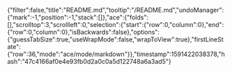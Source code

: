 {"filter":false,"title":"README.md","tooltip":"/README.md","undoManager":{"mark":-1,"position":-1,"stack":[]},"ace":{"folds":[],"scrolltop":3,"scrollleft":0,"selection":{"start":{"row":0,"column":0},"end":{"row":0,"column":0},"isBackwards":false},"options":{"guessTabSize":true,"useWrapMode":false,"wrapToView":true},"firstLineState":{"row":36,"mode":"ace/mode/markdown"}},"timestamp":1591422038378,"hash":"47c4166af0e4e93fb0d2a0c0a5d122748a6a3ad5"}